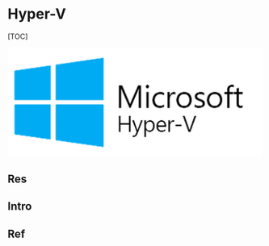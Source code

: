 # Hyper-V

[TOC]



![](../../../../../../../Assets/Pics/Pasted%20image%2020230308140016.png)

## Res


## Intro


## Ref
